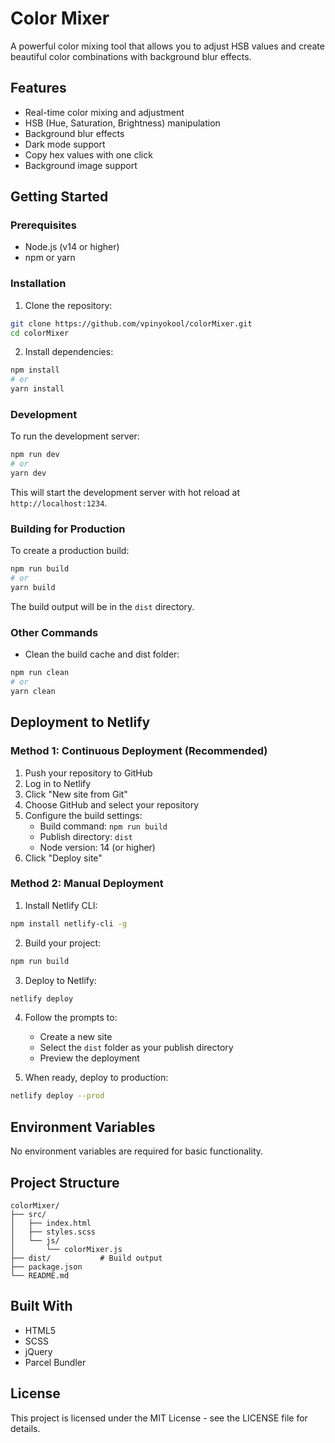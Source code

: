 # Color Mixer

A powerful color mixing tool that allows you to adjust HSB values and create beautiful color combinations with background blur effects.

## Features

- Real-time color mixing and adjustment
- HSB (Hue, Saturation, Brightness) manipulation
- Background blur effects
- Dark mode support
- Copy hex values with one click
- Background image support

## Getting Started

### Prerequisites

- Node.js (v14 or higher)
- npm or yarn

### Installation

1. Clone the repository:
```bash
git clone https://github.com/vpinyokool/colorMixer.git
cd colorMixer
```

2. Install dependencies:
```bash
npm install
# or
yarn install
```

### Development

To run the development server:
```bash
npm run dev
# or
yarn dev
```
This will start the development server with hot reload at `http://localhost:1234`.

### Building for Production

To create a production build:
```bash
npm run build
# or
yarn build
```

The build output will be in the `dist` directory.

### Other Commands

- Clean the build cache and dist folder:
```bash
npm run clean
# or
yarn clean
```

## Deployment to Netlify

### Method 1: Continuous Deployment (Recommended)

1. Push your repository to GitHub
2. Log in to Netlify
3. Click "New site from Git"
4. Choose GitHub and select your repository
5. Configure the build settings:
   - Build command: `npm run build`
   - Publish directory: `dist`
   - Node version: 14 (or higher)
6. Click "Deploy site"

### Method 2: Manual Deployment

1. Install Netlify CLI:
```bash
npm install netlify-cli -g
```

2. Build your project:
```bash
npm run build
```

3. Deploy to Netlify:
```bash
netlify deploy
```

4. Follow the prompts to:
   - Create a new site
   - Select the `dist` folder as your publish directory
   - Preview the deployment

5. When ready, deploy to production:
```bash
netlify deploy --prod
```

## Environment Variables

No environment variables are required for basic functionality.

## Project Structure

```
colorMixer/
├── src/
│   ├── index.html
│   ├── styles.scss
│   └── js/
│       └── colorMixer.js
├── dist/           # Build output
├── package.json
└── README.md
```

## Built With

- HTML5
- SCSS
- jQuery
- Parcel Bundler

## License

This project is licensed under the MIT License - see the LICENSE file for details.
